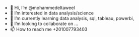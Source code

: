 - 👋 Hi, I’m @mohammedeltaweel
- 👀 I’m interested in data analysis/science
- 🌱 I’m currently learning data analysis, sql, tableau, powerbi, 
- 💞️ I’m looking to collaborate on ...
- 📫 How to reach me +201007793403

<!---
mohammedeltaweel/mohammedeltaweel is a ✨ special ✨ repository because its `README.md` (this file) appears on your GitHub profile.
You can click the Preview link to take a look at your changes.
--->
